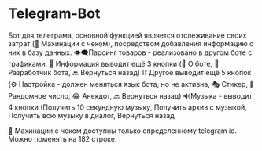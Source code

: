 # Telegram-Bot
Бот для телеграма, основной функцией является отслеживание своих затрат (💸 Махинации с чеком), посредством добавления информацию о них в базу данных.
👁‍🗨Парсинг товаров - реализовано в другом боте с графиками.
🔔 Информация выводит ещё 3 кнопки (🤖 О боте,  👤 Разработчик бота, 🔙 Вернуться назад)
⛓ Другое выводит ещё 5 кнопок (⚙ Настройка - должен меняться язык бота, но не активна, 🎭 Стикер, 🎰 Рандомное число, 😂 Анекдот, 🔙 Вернуться назад)
🔊Музыка - выводит 4 кнопки (Получить 10 секундную музыку, Получить архив с музыкой, Получить всю музыку в диалог, Вернуться назад

💸 Махинации с чеком доступны только определенному telegram id. Можно поменять на 182 строке.
